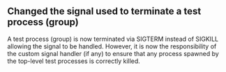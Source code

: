 ## Changed the signal used to terminate a test process (group)

A test process (group) is now terminated via SIGTERM instead of SIGKILL
allowing the signal to be handled. However, it is now the responsibility of
the custom signal handler (if any) to ensure that any process spawned by the
top-level test processes is correctly killed.
